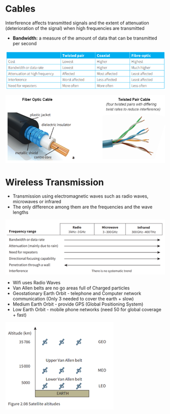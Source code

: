 # Cables

Interference affects transmitted signals and the extent of attenuation (deterioration of the signal) when high frequencies are transmitted 

- **Bandwidth:** a measure of the amount of data that can be transmitted per second 

![37d746de0933770868e6a5da245deb77.png](../../_resources/37d746de0933770868e6a5da245deb77.png)

![7074cbaad0fff3c8209ff7c34fda25f5.png](../../_resources/7074cbaad0fff3c8209ff7c34fda25f5.png)

# Wireless Transmission

- Transmission using electromagnetic waves such as radio waves, microwaves or infrared
- The only difference among them are the frequencies and the wave lengths

![cced834672ab5639e8ae5c295892c785.png](../../_resources/cced834672ab5639e8ae5c295892c785.png)
- Wifi uses Radio Waves
- Van Allen belts are no go areas full of  Charged particles
- Geostationary Earth Orbit - telephone and  Computer network communication (Only 3 needed to cover the earth + slow)
- Medium Earth Orbit - provide GPS (Global Positioning System)
- Low Earth Orbit - mobile phone networks (need 50 for global coverage + fast)

![56106a9335378340b94eefdd032005db.png](../../_resources/56106a9335378340b94eefdd032005db.png)



